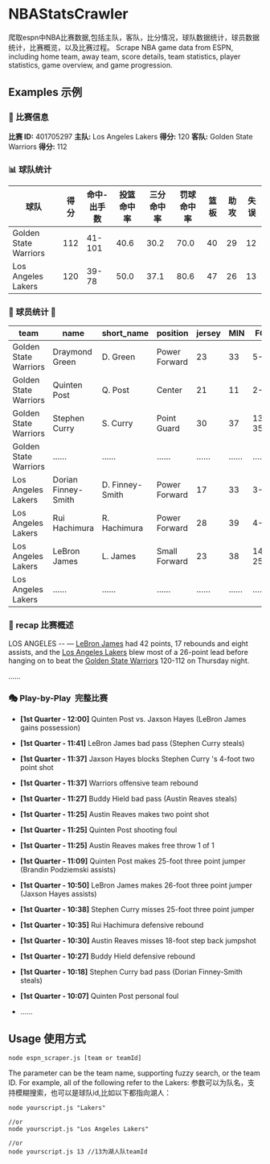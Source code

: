 # NBAStatsCrawler

爬取espn中NBA比赛数据,包括主队，客队，比分情况，球队数据统计，球员数据统计，比赛概览，以及比赛过程。
Scrape NBA game data from ESPN, including home team, away team, score details, team statistics, player statistics, game overview, and game progression.

## Examples 示例

### 🏀 比赛信息
**比赛 ID:** 401705297
**主队:** Los Angeles Lakers  **得分:** 120
**客队:** Golden State Warriors  **得分:** 112
### 📊 球队统计
| 球队 | 得分 | 命中-出手数 | 投篮命中率 | 三分命中率 | 罚球命中率 | 篮板 | 助攻 | 失误 |
|------|------|------------|-------------|-----------|------------|------|------|------|
| Golden State Warriors | 112 | 41-101 | 40.6 | 30.2 | 70.0 | 40 | 29 | 12 |
| Los Angeles Lakers | 120 | 39-78 | 50.0 | 37.1 | 80.6 | 47 | 26 | 13 |

### 🏀 球员统计 🏀
| team | name | short_name | position | jersey | MIN | FG | 3PT | FT | OREB | DREB | REB | AST | STL | BLK | TO | PF | +/- | PTS |
|---|---|---|---|---|---|---|---|---|---|---|---|---|---|---|---|---|---|---|
| Golden State Warriors | Draymond Green | D. Green | Power Forward | 23 | 33 | 5-7 | 2-2 | 1-3 | 0 | 5 | 5 | 4 | 2 | 1 | 0 | 5 | -1 | 13 |
| Golden State Warriors | Quinten Post | Q. Post | Center | 21 | 11 | 2-5 | 2-5 | 0-0 | 0 | 2 | 2 | 2 | 0 | 0 | 0 | 2 | -17 | 6 |
| Golden State Warriors | Stephen Curry | S. Curry | Point Guard | 30 | 37 | 13-35 | 6-20 | 5-5 | 2 | 5 | 7 | 4 | 1 | 1 | 4 | 3 | -3 | 37 |
| Golden State Warriors | …… | …… | …… | …… | …… | …… | …… |…… | …… | …… | …… | …… | …… | …… | …… | …… | …… | …… |
| Los Angeles Lakers | Dorian Finney-Smith | D. Finney-Smith | Power Forward | 17 | 33 | 3-6 | 1-4 | 0-0 | 0 | 1 | 1 | 3 | 2 | 0 | 2 | 2 | +8 | 7 |
| Los Angeles Lakers | Rui Hachimura | R. Hachimura | Power Forward | 28 | 39 | 4-9 | 1-5 | 2-4 | 0 | 4 | 4 | 3 | 0 | 0 | 0 | 3 | +12 | 11 |
| Los Angeles Lakers | LeBron James | L. James | Small Forward | 23 | 38 | 14-25 | 6-9 | 8-10 | 1 | 16 | 17 | 8 | 1 | 1 | 3 | 1 | +7 | 42 |
| Los Angeles Lakers | …… | …… | …… | …… | …… | …… | …… |…… | …… | …… | …… | …… | …… | …… | …… | …… | …… | …… |


### 📜 recap 比赛概述 
LOS ANGELES -- — <a href="http://www.espn.com/nba/player/_/id/1966/lebron-james">LeBron James</a> had 42 points, 17 rebounds and eight assists, and the <a href="http://www.espn.com/nba/team/_/name/lal/los-angeles-lakers">Los Angeles Lakers</a> blew most of a 26-point lead before hanging on to beat the <a href="http://www.espn.com/nba/team/_/name/gs/golden-state-warriors">Golden State Warriors</a> 120-112 on Thursday night.

……

### 🎭 Play-by-Play  完整比赛 
- **[1st Quarter - 12:00]** Quinten Post vs. Jaxson Hayes (LeBron James gains possession)
- **[1st Quarter - 11:41]** LeBron James bad pass (Stephen Curry steals)
- **[1st Quarter - 11:37]** Jaxson Hayes blocks Stephen Curry 's 4-foot two point shot
- **[1st Quarter - 11:37]** Warriors offensive team rebound
- **[1st Quarter - 11:27]** Buddy Hield bad pass (Austin Reaves steals)
- **[1st Quarter - 11:25]** Austin Reaves makes two point shot
- **[1st Quarter - 11:25]** Quinten Post shooting foul
- **[1st Quarter - 11:25]** Austin Reaves makes free throw 1 of 1
- **[1st Quarter - 11:09]** Quinten Post makes 25-foot three point jumper (Brandin Podziemski assists)
- **[1st Quarter - 10:50]** LeBron James makes 26-foot three point jumper (Jaxson Hayes assists)
- **[1st Quarter - 10:38]** Stephen Curry misses 25-foot three point jumper
- **[1st Quarter - 10:35]** Rui Hachimura defensive rebound
- **[1st Quarter - 10:30]** Austin Reaves misses 18-foot step back jumpshot
- **[1st Quarter - 10:27]** Buddy Hield defensive rebound
- **[1st Quarter - 10:18]** Stephen Curry bad pass (Dorian Finney-Smith steals)
- **[1st Quarter - 10:07]** Quinten Post personal foul

- ……

## Usage 使用方式

```
node espn_scraper.js [team or teamId]    
```
The parameter can be the team name, supporting fuzzy search, or the team ID. For example, all of the following refer to the Lakers:
参数可以为队名，支持模糊搜索，也可以是球队id,比如以下都指向湖人：
```
node yourscript.js "Lakers" 

//or
node yourscript.js "Los Angeles Lakers"    

//or
node yourscript.js 13 //13为湖人队teamId     
```



